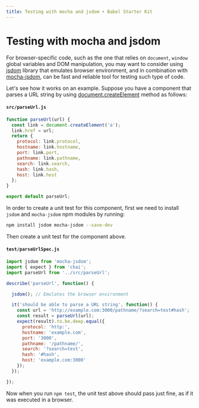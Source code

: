```yaml
---
title: Testing with mocha and jsdom ∙ Babel Starter Kit
---
```


# Testing with mocha and jsdom 

For browser-specific code, such as the one that relies on `document`, `window` global variables and
DOM manipulation, you may want to consider using [jsdom](https://github.com/tmpvar/jsdom) library
that emulates browser environment, and in combination with [mocha-jsdom](https://github.com/rstacruz/mocha-jsdom),
can be fast and reliable tool for testing such type of code.

Let's see how it works on an example. Suppose you have a component that parses a URL string by
using [document.createElement](https://developer.mozilla.org/en-US/docs/Web/API/Document/createElement)
method as follows:

#### `src/parseUrl.js`

```js
function parseUrl(url) {
  const link = document.createElement('a');
  link.href = url;
  return {
    protocol: link.protocol,
    hostname: link.hostname,
    port: link.port,
    pathname: link.pathname,
    search: link.search,
    hash: link.hash,
    host: link.host
  };
}

export default parseUrl;
```

In order to create a unit test for this component, first we need to install `jsdom` and
`mocha-jsdom` npm modules by running:

```sh
npm install jsdom mocha-jsdom --save-dev
```

Then create a unit test for the component above.

#### `test/parseUrlSpec.js`

```js
import jsdom from 'mocha-jsdom';
import { expect } from 'chai';
import parseUrl from '../src/parseUrl';

describe('parseUrl', function() {

  jsdom(); // Emulates the browser environment

  it('should be able to parse a URL string', function() {
    const url = 'http://example.com:3000/pathname/?search=test#hash';
    const result = parseUrl(url);
    expect(result).to.be.deep.equal({
      protocol: 'http:',
      hostname: 'example.com',
      port: '3000',
      pathname: '/pathname/',
      search: '?search=test',
      hash: '#hash',
      host: 'example.com:3000'
    });
  });

});
```

Now when you run `npm test`, the unit test above should pass just fine, as if it was executed in a
browser.
